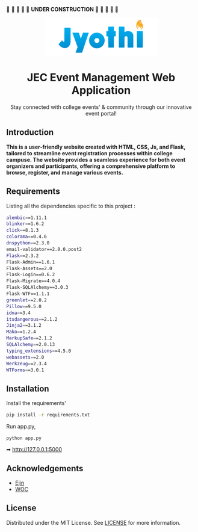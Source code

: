 :construction: :construction: :construction: :construction: :construction: **UNDER CONSTRUCTION** :construction: :construction: :construction: :construction: :construction: 
<br/>
<p align="center">
    <img src="eventportal/static/img/final.png" alt="Logo" width="300" height="100">
    <h1 align="center">JEC Event Management Web Application</h1>

  </a>

  <p align="center">
    Stay connected with college events' & community through our innovative event portal!

## Introduction

**This is a user-friendly website created with HTML, CSS, Js, and Flask, tailored to streamline event registration processes within college campuse. The website provides a seamless experience for both event organizers and participants, offering a comprehensive platform to browse, register, and manage various events.**

   
## Requirements

 Listing all the dependencies specific to this project :

```sh
alembic==1.11.1
blinker==1.6.2
click==8.1.3
colorama==0.4.6
dnspython==2.3.0
email-validator==2.0.0.post2
Flask==2.3.2
Flask-Admin==1.6.1
Flask-Assets==2.0
Flask-Login==0.6.2
Flask-Migrate==4.0.4
Flask-SQLAlchemy==3.0.3
Flask-WTF==1.1.1
greenlet==2.0.2
Pillow==9.5.0
idna==3.4
itsdangerous==2.1.2
Jinja2==3.1.2
Mako==1.2.4
MarkupSafe==2.1.2
SQLAlchemy==2.0.13
typing_extensions==4.5.0
webassets==2.0
Werkzeug==2.3.4
WTForms==3.0.1
```

## Installation


Install the requirements'
```sh
pip install -r requirements.txt
```

Run app.py,

```
python app.py
```

➡ http://127.0.0.1:5000

## Acknowledgements

* [Ejin](https://github.com/ejinbt/)
* [WOC](https://discord.com/invite/program)

## License

Distributed under the MIT License. See [LICENSE](LICENSE) for more information.





